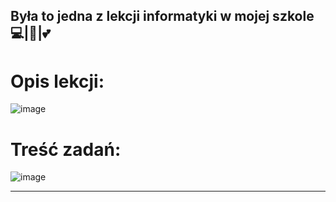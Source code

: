 Była to jedna z lekcji informatyki w mojej szkole 💻|🐍|💕
-----------------------------------------------------------------------------------------------------------------------
 <h1 text-align: center>Opis lekcji:</h1>

   ![image](https://user-images.githubusercontent.com/65869511/130832057-41f3b322-ade5-45bd-bad9-a085ad17a603.png)

  <h1>Treść zadań:</h1>   

   ![image](https://user-images.githubusercontent.com/65869511/130832127-59d0cb50-58c5-40ba-99d8-43f2c93d2b9e.png)

-----------------------------------------------------------------------------------------------------------------------
